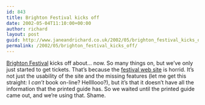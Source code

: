 ```yaml
---
id: 843
title: Brighton Festival kicks off
date: 2002-05-04T11:10:00+00:00
author: richard
layout: post
guid: http://www.janeandrichard.co.uk/2002/05/brighton_festival_kicks_off
permalink: /2002/05/brighton_festival_kicks_off/
---
```

[Brighton Festival](http://www.thisisbrightonandhove.co.uk/brighton__hove/leisure/festival/) kicks off about&#8230; now. So many things on, but we&#8217;ve only just started to get tickets. That&#8217;s because the [festival web site](http://www.brighton-festival.org.uk/) is horrid. It&#8217;s not just the usability of the site and the missing features (let me get this straight: I _can&#8217;t_ book on-line? Hellllooo?), but it&#8217;s that it doesn&#8217;t have all the information that the printed guide has. So we waited until the printed guide came out, and we&#8217;re using that. Shame.